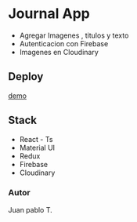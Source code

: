 # Journal App
- Agregar Imagenes , titulos y texto
- Autenticacion con Firebase
- Imagenes en Cloudinary

## Deploy
[demo](https://jutaga.github.io/JournalApp/)

## Stack
- React - Ts
- Material UI
- Redux
- Firebase
- Cloudinary

### Autor
Juan pablo T.